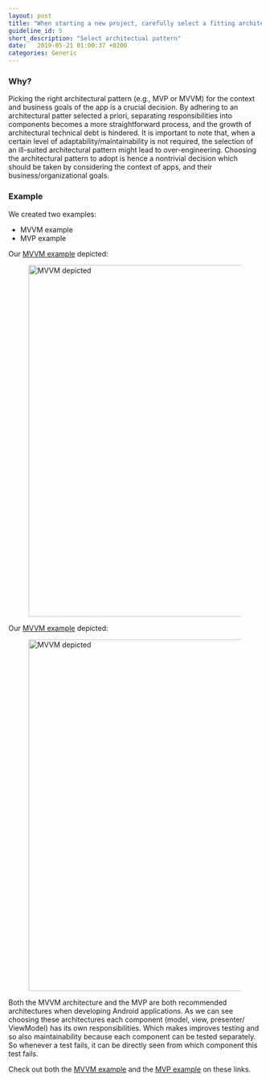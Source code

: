 ```yaml
---
layout: post
title: "When starting a new project, carefully select a fitting architectural pattern to adhere to."
guideline_id: 5
short_description: "Select architectual pattern"
date:   2019-05-21 01:00:37 +0200
categories: Generic
---
```

<h3>Why?</h3>
Picking the
right architectural pattern (e.g., MVP or MVVM) for the
context and business goals of the app is a crucial decision. By
adhering to an architectural patter selected a priori, separating
responsibilities into components becomes a more straightforward process, and the growth of architectural technical debt is
hindered. It is important to note that, when a certain level of
adaptability/maintainability is not required, the selection of an
ill-suited architectural pattern might lead to over-engineering.
Choosing the architectural pattern to adopt is hence a nontrivial decision which should be taken by considering the
context of apps, and their business/organizational goals.

<h3>Example</h3>
We created two examples:
<ul>
<li>MVVM example</li>
<li>MVP example</li>
</ul>

Our [MVVM example][architecture-example] depicted:
<figure>
  <img src="/assets/MVVM_depicted.png" alt="MVVM depicted" width="700">
</figure>

Our [MVVM example][github-page] depicted:
<figure>
  <img src="/assets/MVPLogin_depicted.png" alt="MVVM depicted" width="700">
</figure>

Both the MVVM architecture and the MVP are both recommended architectures when developing Android applications.
As we can see choosing these architectures each component (model, view, presenter/ ViewModel) has its own responsibilities.
Which makes improves testing and so also maintainability because each component can be tested separately.
So whenever a test fails, it can be directly seen from which component this test fails.

Check out both the [MVVM example][architecture-example] and the [MVP example][github-page] on these links.

[architecture-example]: https://github.com/Geertdepont/bachelor_thesis/tree/master/ArchitectureExample
[github-page]: https://github.com/Geertdepont/bachelor_thesis/tree/master/MVPLogin
[article-page]: https://robertoverdecchia.github.io/papers/ICSA_2019.pdf